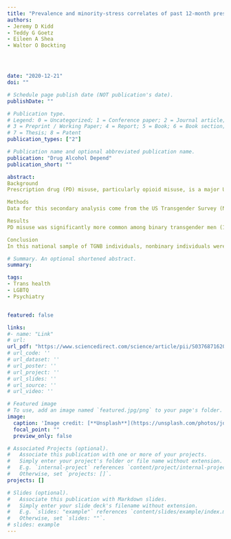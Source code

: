 ```yaml
---
title: "Prevalence and minority-stress correlates of past 12-month prescription drug misuse in a national sample of transgender and gender nonbinary adults: Results from the U.S. Transgender Survey"
authors:
- Jeremy D Kidd
- Teddy G Goetz
- Eileen A Shea
- Waltor O Bockting




date: "2020-12-21"
doi: ""

# Schedule page publish date (NOT publication's date).
publishDate: ""

# Publication type.
# Legend: 0 = Uncategorized; 1 = Conference paper; 2 = Journal article;
# 3 = Preprint / Working Paper; 4 = Report; 5 = Book; 6 = Book section;
# 7 = Thesis; 8 = Patent
publication_types: ["2"]

# Publication name and optional abbreviated publication name.
publication: "Drug Alcohol Depend"
publication_short: ""

abstract: 
Background
Prescription drug (PD) misuse, particularly opioid misuse, is a major US public health concern. While transgender and gender nonbinary (TGNB) individuals experience numerous health disparities, including substance use disparities, little research has focused on PD misuse in this population.

Methods
Data for this secondary analysis come from the US Transgender Survey (N = 26,689). First, we examined bivariate differences in past 12-month PD misuse among binary transgender women, binary transgender men, nonbinary individuals assigned-female-at-birth (AFAB), and nonbinary individuals assigned-male-at-birth (AMAB). We then used multivariable logistic regression (separately based on sex-assigned-at-birth) to examine the relationship between gender-identity related discrimination and PD misuse.

Results
PD misuse was significantly more common among binary transgender men (17.3 %), nonbinary AFAB individuals (18.7 %), and nonbinary AMAB individuals (18.0 %); compared to binary transgender women (13.5 %). In multivariable analyses, nonbinary identity was associated with higher odds of PD misuse among TGNB AFAB individuals (OR = 1.121; 95 %CI 1.021−1.232) and AMAB individuals (OR = 1.315; 95 % CI 1.133−1.527). Controlling for overall health status and psychological distress, public accommodations discrimination was associated with PD misuse among TGNB AMAB individuals (OR = 1.578, 95 %CI 1.354−1.839). Among both groups, healthcare discrimination was associated with PD misuse (AFAB OR = 1.388, 95 %CI 1.255−1.534; AMAB OR = 1.227, 95 %CI 1.073−1.404).

Conclusion
In this national sample of TGNB individuals, nonbinary individuals were at greater risk for PD misuse than binary individuals, possibly due to less societal affirmation. Similar to other TGNB health disparities, discrimination based on gender identity/expression was associated with PD misuse. This highlights the importance of interventions to reduce discrimination against TGNB individuals.

# Summary. An optional shortened abstract.
summary:

tags:
- Trans health
- LGBTQ
- Psychiatry


featured: false

links:
#- name: "Link"
# url: 
url_pdf: "https://www.sciencedirect.com/science/article/pii/S0376871620306396"
# url_code: ''
# url_dataset: ''
# url_poster: ''
# url_project: ''
# url_slides: ''
# url_source: ''
# url_video: ''

# Featured image
# To use, add an image named `featured.jpg/png` to your page's folder. 
image:
  caption: 'Image credit: [**Unsplash**](https://unsplash.com/photos/jdD8gXaTZsc)'
  focal_point: ""
  preview_only: false

# Associated Projects (optional).
#   Associate this publication with one or more of your projects.
#   Simply enter your project's folder or file name without extension.
#   E.g. `internal-project` references `content/project/internal-project/index.md`.
#   Otherwise, set `projects: []`.
projects: []

# Slides (optional).
#   Associate this publication with Markdown slides.
#   Simply enter your slide deck's filename without extension.
#   E.g. `slides: "example"` references `content/slides/example/index.md`.
#   Otherwise, set `slides: ""`.
# slides: example
---
```




